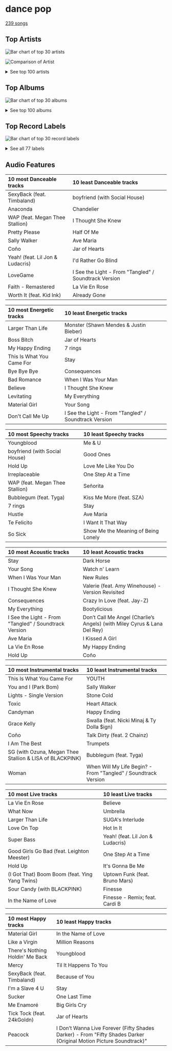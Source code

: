 # dance pop

[239 songs](dance_pop_tracks.md)

## Top Artists

![Bar chart of top 30 artists](../images/genres/dance_pop/artists.png)

![Comparison of Artist](../images/genres/dance_pop/artists_comparison.png)


<details>
<summary>See top 100 artists</summary>

|   Number of Tracks | Art                                                                                              | Artist                                       | 🔗                                                           |
|-------------------:|:-------------------------------------------------------------------------------------------------|:---------------------------------------------|:------------------------------------------------------------|
|                 25 | <img src="https://i.scdn.co/image/ab6761610000e5ebcdce7620dc940db079bf4952" alt="" width="50" /> | [Ariana Grande](../artists/ariana_grande.md) | [🔗](https://open.spotify.com/artist/66CXWjxzNUsdJxJ2JdwvnR) |
|                 15 | <img src="https://i.scdn.co/image/ab6761610000e5eb676338904deb80cffb568216" alt="" width="50" /> | [Beyoncé](../artists/beyonc_.md)             | [🔗](https://open.spotify.com/artist/6vWDO969PvNqNYHIOW5v0m) |
|                 13 | <img src="https://i.scdn.co/image/ab6761610000e5ebc8d3d98a1bccbe71393dbfbf" alt="" width="50" /> | [Lady Gaga](../artists/lady_gaga.md)         | [🔗](https://open.spotify.com/artist/1HY2Jd0NmPuamShAr6KMms) |
|                 11 | <img src="https://i.scdn.co/image/ab6761610000e5ebd42a27db3286b58553da8858" alt="" width="50" /> | [Dua Lipa](../artists/dua_lipa.md)           | [🔗](https://open.spotify.com/artist/6M2wZ9GZgrQXHCFfjv46we) |
|                 11 | <img src="https://i.scdn.co/image/ab6761610000e5eb99e4fca7c0b7cb166d915789" alt="" width="50" /> | [Rihanna](../artists/rihanna.md)             | [🔗](https://open.spotify.com/artist/5pKCCKE2ajJHZ9KAiaK11H) |
|                 11 | <img src="https://i.scdn.co/image/ab6761610000e5ebc36dd9eb55fb0db4911f25dd" alt="" width="50" /> | [Bruno Mars](../artists/bruno_mars.md)       | [🔗](https://open.spotify.com/artist/0du5cEVh5yTK9QJze8zA0C) |
|                  8 | <img src="https://i.scdn.co/image/ab6761610000e5ebe8637c96a7aa2917eae3c54d" alt="" width="50" /> | Sia                                          | [🔗](https://open.spotify.com/artist/5WUlDfRSoLAfcVSX1WnrxN) |
|                  8 | <img src="https://i.scdn.co/image/ab6761610000e5eb4e7e6ded87a4e0f65b5afcec" alt="" width="50" /> | Britney Spears                               | [🔗](https://open.spotify.com/artist/26dSoYclwsYLMAKD3tpOr4) |
|                  7 | <img src="https://i.scdn.co/image/ab6761610000e5ebdc9dcb7e4a97b4552e1224d6" alt="" width="50" /> | Katy Perry                                   | [🔗](https://open.spotify.com/artist/6jJ0s89eD6GaHleKKya26X) |
|                  7 | <img src="https://i.scdn.co/image/ab6761610000e5eb727a2ac15afe659be999beba" alt="" width="50" /> | Doja Cat                                     | [🔗](https://open.spotify.com/artist/5cj0lLjcoR7YOSnhnX0Po5) |
|                  7 | <img src="https://i.scdn.co/image/ab6761610000e5ebec05963eab63676a539fef13" alt="" width="50" /> | Camila Cabello                               | [🔗](https://open.spotify.com/artist/4nDoRrQiYLoBzwC5BhVJzF) |
|                  6 | <img src="https://i.scdn.co/image/ab6761610000e5eb284894d68fe2f80cad555110" alt="" width="50" /> | Shakira                                      | [🔗](https://open.spotify.com/artist/0EmeFodog0BfCgMzAIvKQp) |
|                  6 | <img src="https://i.scdn.co/image/ab6761610000e5eb654972693e0efed3f3f4d090" alt="" width="50" /> | Jason Derulo                                 | [🔗](https://open.spotify.com/artist/07YZf4WDAMNwqr4jfgOZ8y) |
|                  5 | <img src="https://i.scdn.co/image/ab6761610000e5eb7a487027eb0c10af725d5410" alt="" width="50" /> | Clean Bandit                                 | [🔗](https://open.spotify.com/artist/6MDME20pz9RveH9rEXvrOM) |
|                  5 | <img src="https://i.scdn.co/image/ab6761610000e5ebabfac786f093c4da55c99d4e" alt="" width="50" /> | Bebe Rexha                                   | [🔗](https://open.spotify.com/artist/64M6ah0SkkRsnPGtGiRAbb) |
|                  5 | <img src="https://i.scdn.co/image/ab6761610000e5eb6a8e5e8752d1dc2dafa63f20" alt="" width="50" /> | Nicki Minaj                                  | [🔗](https://open.spotify.com/artist/0hCNtLu0JehylgoiP8L4Gh) |
|                  5 | <img src="https://i.scdn.co/image/ab6761610000e5eb0db36498679f03f30606d45f" alt="" width="50" /> | Ellie Goulding                               | [🔗](https://open.spotify.com/artist/0X2BH1fck6amBIoJhDVmmJ) |
|                  4 | <img src="https://i.scdn.co/image/ab6761610000e5eb46e7a06fa6dfefaed6a3f0db" alt="" width="50" /> | Shawn Mendes                                 | [🔗](https://open.spotify.com/artist/7n2wHs1TKAczGzO7Dd2rGr) |
|                  4 | <img src="https://i.scdn.co/image/ab6761610000e5eb63dc867958993e8458517d2b" alt="" width="50" /> | Backstreet Boys                              | [🔗](https://open.spotify.com/artist/5rSXSAkZ67PYJSvpUpkOr7) |
|                  4 | <img src="https://i.scdn.co/image/ab6761610000e5eb02651b19050d8bf64b18d40a" alt="" width="50" /> | Miley Cyrus                                  | [🔗](https://open.spotify.com/artist/5YGY8feqx7naU7z4HrwZM6) |
|                  4 | <img src="https://i.scdn.co/image/ab6761610000e5ebd707e1c5177614c4ec95a06c" alt="" width="50" /> | Halsey                                       | [🔗](https://open.spotify.com/artist/26VFTg2z8YR0cCuwLzESi2) |
|                  4 | <img src="https://i.scdn.co/image/ab6761610000e5eb2e42d906f4f9f672359e7379" alt="" width="50" /> | Usher                                        | [🔗](https://open.spotify.com/artist/23zg3TcAtWQy7J6upgbUnj) |
|                  4 | <img src="https://i.scdn.co/image/ab6761610000e5eb7bbad89a61061304ec842588" alt="" width="50" /> | P!nk                                         | [🔗](https://open.spotify.com/artist/1KCSPY1glIKqW2TotWuXOR) |
|                  3 | <img src="https://i.scdn.co/image/ab6761610000e5eb578905d5539cff25568dc097" alt="" width="50" /> | Calvin Harris                                | [🔗](https://open.spotify.com/artist/7CajNmpbOovFoOoasH2HaY) |
|                  3 | <img src="https://i.scdn.co/image/ab6761610000e5eb034a19a2d576c696b5be94a5" alt="" width="50" /> | Madonna                                      | [🔗](https://open.spotify.com/artist/6tbjWDEIzxoDsBA1FuhfPW) |
|                  3 | <img src="https://i.scdn.co/image/ab6761610000e5eb4e2e2c78de847c4d9b12d32f" alt="" width="50" /> | Charlie Puth                                 | [🔗](https://open.spotify.com/artist/6VuMaDnrHyPL1p4EHjYLi7) |
|                  3 | <img src="https://i.scdn.co/image/ab6761610000e5eb6659b1cb61936bd7bcb229a2" alt="" width="50" /> | Demi Lovato                                  | [🔗](https://open.spotify.com/artist/6S2OmqARrzebs0tKUEyXyp) |
|                  3 | <img src="https://i.scdn.co/image/c56cf0cc89c8ecfec7145cf065ea2006d0706605" alt="" width="50" /> | *NSYNC                                       | [🔗](https://open.spotify.com/artist/6Ff53KvcvAj5U7Z1vojB5o) |
|                  3 | <img src="https://i.scdn.co/image/ab6761610000e5ebabe53b210d382c4c450d7709" alt="" width="50" /> | MIKA                                         | [🔗](https://open.spotify.com/artist/5MmVJVhhYKQ86izuGHzJYA) |
|                  3 | <img src="https://i.scdn.co/image/ab6761610000e5eb8c2332e6c0ed96d144a91b3f" alt="" width="50" /> | Cardi B                                      | [🔗](https://open.spotify.com/artist/4kYSro6naA4h99UJvo89HB) |
|                  3 | <img src="https://i.scdn.co/image/ab6761610000e5eb105cc9628c315b29d299fbb4" alt="" width="50" /> | Mark Ronson                                  | [🔗](https://open.spotify.com/artist/3hv9jJF3adDNsBSIQDqcjp) |
|                  3 | <img src="https://i.scdn.co/image/ab6761610000e5eb91f0dd753c09e051675a1ca6" alt="" width="50" /> | Jessie J                                     | [🔗](https://open.spotify.com/artist/2gsggkzM5R49q6jpPvazou) |
|                  3 | <img src="https://i.scdn.co/image/ab6761610000e5eb576cb43281160e345f728b71" alt="" width="50" /> | Charli XCX                                   | [🔗](https://open.spotify.com/artist/25uiPmTg16RbhZWAqwLBy5) |
|                  3 | <img src="https://i.scdn.co/image/ab6761610000e5ebf8b74c36ba6c31fc0f58783c" alt="" width="50" /> | George Michael                               | [🔗](https://open.spotify.com/artist/19ra5tSw0tWufvUp8GotLo) |
|                  2 | <img src="https://i.scdn.co/image/ab6761610000e5eb698a6abf2897a8fc8283cc0c" alt="" width="50" /> | Iggy Azalea                                  | [🔗](https://open.spotify.com/artist/5yG7ZAZafVaAlMTeBybKAL) |
|                  2 | <img src="https://i.scdn.co/image/ab6761610000e5eb3b6f1762e81e53df14990f57" alt="" width="50" /> | B.o.B                                        | [🔗](https://open.spotify.com/artist/5ndkK3dpZLKtBklKjxNQwT) |
|                  2 | <img src="https://i.scdn.co/image/ab6761610000e5eb116fc50265ef72d7e66723a5" alt="" width="50" /> | Juicy J                                      | [🔗](https://open.spotify.com/artist/5gCRApTajqwbnHHPbr2Fpi) |
|                  2 | <img src="https://i.scdn.co/image/ab6761610000e5eb547d2b41c9f2c97318aad0ed" alt="" width="50" /> | Young Thug                                   | [🔗](https://open.spotify.com/artist/50co4Is1HCEo8bhOyUWKpn) |
|                  2 | <img src="https://i.scdn.co/image/ab6761610000e5eb5ace68c56849548db7f102be" alt="" width="50" /> | DaBaby                                       | [🔗](https://open.spotify.com/artist/4r63FhuTkUYltbVAg5TQnk) |
|                  2 | <img src="https://i.scdn.co/image/ab6761610000e5ebc9690bc711d04b3d4fd4b87c" alt="" width="50" /> | [BLACKPINK](../artists/blackpink.md)         | [🔗](https://open.spotify.com/artist/41MozSoPIsD1dJM0CLPjZF) |
|                  2 | <img src="https://i.scdn.co/image/ab6761610000e5ebc75afcd5a9027f60eaebb5e4" alt="" width="50" /> | JAY-Z                                        | [🔗](https://open.spotify.com/artist/3nFkdlSjzX9mRTtwJOzDYB) |
|                  2 | <img src="https://i.scdn.co/image/ab6761610000e5eb60c3e9abe7327c0097738f22" alt="" width="50" /> | Sean Paul                                    | [🔗](https://open.spotify.com/artist/3Isy6kedDrgPYoTS1dazA9) |
|                  2 | <img src="https://i.scdn.co/image/ab6761610000e5eb118cd1f3261f08d957105996" alt="" width="50" /> | Kelly Clarkson                               | [🔗](https://open.spotify.com/artist/3BmGtnKgCSGYIUhmivXKWX) |
|                  2 | <img src="https://i.scdn.co/image/ab6761610000e5eb65c99d6d784dc2cabd2a5492" alt="" width="50" /> | Mandy Moore                                  | [🔗](https://open.spotify.com/artist/2LJxr7Pt3JnP60eLxwbDOu) |
|                  2 | <img src="https://i.scdn.co/image/ab6761610000e5eb8ae7f2aaa9817a704a87ea36" alt="" width="50" /> | Justin Bieber                                | [🔗](https://open.spotify.com/artist/1uNFoZAHBGtllmzznpCI3s) |
|                  2 | <img src="https://i.scdn.co/image/ab6761610000e5eb5acb3cb0a8b87d3952738b97" alt="" width="50" /> | Fifth Harmony                                | [🔗](https://open.spotify.com/artist/1l8Fu6IkuTP0U5QetQJ5Xt) |
|                  2 | <img src="https://i.scdn.co/image/ab6761610000e5eb20e1b84fe2767e52c4c828fd" alt="" width="50" /> | 2NE1                                         | [🔗](https://open.spotify.com/artist/1l0mKo96Jh9HVYONcRl3Yp) |
|                  2 | <img src="https://i.scdn.co/image/ab6761610000e5eb7926088433d79485da5e1734" alt="" width="50" /> | Mabel                                        | [🔗](https://open.spotify.com/artist/1MIVXf74SZHmTIp4V4paH4) |
|                  2 | <img src="https://i.scdn.co/image/ab6761610000e5eb5bebfdee4c4cfea3473a51ab" alt="" width="50" /> | Megan Thee Stallion                          | [🔗](https://open.spotify.com/artist/181bsRPaVXVlUKXrxwZfHK) |
|                  2 | <img src="https://i.scdn.co/image/ab6761610000e5eb0fad315ccb6b38517152d2cc" alt="" width="50" /> | SUGA                                         | [🔗](https://open.spotify.com/artist/0ebNdVaOfp6N0oZ1guIxM8) |
|                  2 | <img src="https://i.scdn.co/image/ab6761610000e5eba5205abffd84341e5bace828" alt="" width="50" /> | Selena Gomez                                 | [🔗](https://open.spotify.com/artist/0C8ZW7ezQVs4URX5aX7Kqx) |
|                  1 | <img src="https://i.scdn.co/image/ab6761610000e5eb7eb7f6371aad8e67e01f0a03" alt="" width="50" /> | SZA                                          | [🔗](https://open.spotify.com/artist/7tYKF4w9nC0nq9CsPZTHyP) |
|                  1 | <img src="https://i.scdn.co/image/ab6761610000e5eba12641edfc4ffbbdf58f7d15" alt="" width="50" /> | Lil Jon                                      | [🔗](https://open.spotify.com/artist/7sfl4Xt5KmfyDs2T3SVSMK) |
|                  1 | <img src="https://i.scdn.co/image/ab6761610000e5eb9a398209a4ef3360dce2dec4" alt="" width="50" /> | Snoop Dogg                                   | [🔗](https://open.spotify.com/artist/7hJcb9fa4alzcOq3EaNPoG) |
|                  1 | <img src="https://i.scdn.co/image/ab6761610000e5eb00e1d52d9f1363c6f2c1bcd0" alt="" width="50" /> | Jonas Brothers                               | [🔗](https://open.spotify.com/artist/7gOdHgIoIKoe4i9Tta6qdD) |
|                  1 | <img src="https://i.scdn.co/image/ab6761610000e5eb2c44e078944196a8c1eec256" alt="" width="50" /> | Colby O'Donis                                | [🔗](https://open.spotify.com/artist/7fObcBw9VM3x7ntWKCYl0z) |
|                  1 | <img src="https://i.scdn.co/image/ab6761610000e5ebd9dde4a54073dbd58fb91c7d" alt="" width="50" /> | Ty Dolla $ign                                | [🔗](https://open.spotify.com/artist/7c0XG5cIJTrrAgEC3ULPiq) |
|                  1 | <img src="https://i.scdn.co/image/ab6761610000e5eb6de000137b41e45cc33a3566" alt="" width="50" /> | Hwa Sa                                       | [🔗](https://open.spotify.com/artist/7bmYpVgQub656uNTu6qGNQ) |
|                  1 | <img src="https://i.scdn.co/image/ab6761610000e5ebe50aa80e0f5869f84f6874d1" alt="" width="50" /> | Chris Brown                                  | [🔗](https://open.spotify.com/artist/7bXgB6jMjp9ATFy66eO08Z) |
|                  1 | <img src="https://i.scdn.co/image/ab6761610000e5ebad53e714cc3481bd069bfc93" alt="" width="50" /> | Wyclef Jean                                  | [🔗](https://open.spotify.com/artist/7aBzpmFXB4WWpPl2F7RjBe) |
|                  1 | <img src="https://i.scdn.co/image/ab6761610000e5eb9bbbc124c9f0f75af892d97d" alt="" width="50" /> | Christina Perri                              | [🔗](https://open.spotify.com/artist/7H55rcKCfwqkyDFH9wpKM6) |
|                  1 | <img src="https://i.scdn.co/image/cdc8cf94774db4f0066ca1f90eb3fda45955a420" alt="" width="50" /> | Freshlyground                                | [🔗](https://open.spotify.com/artist/7AcV1lk8Zrgo1691PDWEle) |
|                  1 | <img src="https://i.scdn.co/image/ab6761610000e5eb7f23b93005b02c1503cc5379" alt="" width="50" /> | Cher                                         | [🔗](https://open.spotify.com/artist/72OaDtakiy6yFqkt4TsiFt) |
|                  1 | <img src="https://i.scdn.co/image/ab6761610000e5eb292575f7d081016e04dff9ee" alt="" width="50" /> | The Pussycat Dolls                           | [🔗](https://open.spotify.com/artist/6wPhSqRtPu1UhRCDX5yaDJ) |
|                  1 | <img src="https://i.scdn.co/image/ab6761610000e5eb358577f183465ae7698a53a7" alt="" width="50" /> | Carly Rae Jepsen                             | [🔗](https://open.spotify.com/artist/6sFIWsNpZYqfjUpaCgueju) |
|                  1 | <img src="https://i.scdn.co/image/ab6761610000e5ebba025c8f62612b2ca6bfa375" alt="" width="50" /> | Hatsune Miku                                 | [🔗](https://open.spotify.com/artist/6pNgnvzBa6Bthsv8SrZJYl) |
|                  1 | <img src="https://i.scdn.co/image/ab6761610000e5ebe32a61d17ecbe732a99d6d92" alt="" width="50" /> | 24kGoldn                                     | [🔗](https://open.spotify.com/artist/6fWVd57NKTalqvmjRd2t8Z) |
|                  1 | <img src="https://i.scdn.co/image/ab6761610000e5eb8bda4d7a1c3b8159f28f9d08" alt="" width="50" /> | Sheppard                                     | [🔗](https://open.spotify.com/artist/6VxCmtR7S3yz4vnzsJqhSV) |
|                  1 | <img src="https://i.scdn.co/image/ab6761610000e5eb2ceb023b10da17590878e88c" alt="" width="50" /> | Amy Winehouse                                | [🔗](https://open.spotify.com/artist/6Q192DXotxtaysaqNPy5yR) |
|                  1 | <img src="https://i.scdn.co/image/ab6772690000c46ca3ebb27ba9a55044f32af6e1" alt="" width="50" /> | Silk Sonic                                   | [🔗](https://open.spotify.com/artist/6PvvGcCY2XtUcSRld1Wilr) |
|                  1 | <img src="https://i.scdn.co/image/ab6761610000e5ebf271138f95fbe8188d909d50" alt="" width="50" /> | Kesha                                        | [🔗](https://open.spotify.com/artist/6LqNN22kT3074XbTVUrhzX) |
|                  1 | <img src="https://i.scdn.co/image/ab6761610000e5eb15a85a7957cac2c370e713ab" alt="" width="50" /> | Kid Ink                                      | [🔗](https://open.spotify.com/artist/6KZDXtSj0SzGOV705nNeh3) |
|                  1 | <img src="https://i.scdn.co/image/ab6761610000e5eb3c02f4fb4cc9187c488afd50" alt="" width="50" /> | The Chainsmokers                             | [🔗](https://open.spotify.com/artist/69GGBxA162lTqCwzJG5jLp) |
|                  1 | <img src="https://i.scdn.co/image/ab6761610000e5eb12123322672fbf71bd1e5c94" alt="" width="50" /> | Ella Eyre                                    | [🔗](https://open.spotify.com/artist/66TrUkUZ3RM29dqeDQRgyA) |
|                  1 | <img src="https://i.scdn.co/image/ab6761610000e5eb66d17ee8690d2e8d94ee7387" alt="" width="50" /> | Martin Garrix                                | [🔗](https://open.spotify.com/artist/60d24wfXkVzDSfLS6hyCjZ) |
|                  1 | <img src="https://i.scdn.co/image/ab6761610000e5eb45b242f20217176f7e83857b" alt="" width="50" /> | Alejandro Sanz                               | [🔗](https://open.spotify.com/artist/5sUrlPAHlS9NEirDB8SEbF) |
|                  1 | <img src="https://i.scdn.co/image/ab6761610000e5eb8079989370c50963b60ee7bc" alt="" width="50" /> | CeeLo Green                                  | [🔗](https://open.spotify.com/artist/5nLYd9ST4Cnwy6NHaCxbj8) |
|                  1 | <img src="https://i.scdn.co/image/ab6761610000e5eb9fbf7133dfc04d4cd44ccd36" alt="" width="50" /> | ZAYN                                         | [🔗](https://open.spotify.com/artist/5ZsFI1h6hIdQRw2ti0hz81) |
|                  1 | <img src="https://i.scdn.co/image/ab6761610000e5eb2ec030557b0529c01639529b" alt="" width="50" /> | Timbaland                                    | [🔗](https://open.spotify.com/artist/5Y5TRrQiqgUO4S36tzjIRZ) |
|                  1 | <img src="https://i.scdn.co/image/ab6761610000e5eb589ffbfcd3d3c9daeaffc36c" alt="" width="50" /> | Social House                                 | [🔗](https://open.spotify.com/artist/5UjifI1TYefXWn9GdqDOHl) |
|                  1 | <img src="https://i.scdn.co/image/ab6761610000e5eb92ce1e218cb7b48386efe3d8" alt="" width="50" /> | 5 Seconds of Summer                          | [🔗](https://open.spotify.com/artist/5Rl15oVamLq7FbSb0NNBNy) |
|                  1 | <img src="https://i.scdn.co/image/ab6761610000e5ebf91c2e559a5a8233d3b35fb1" alt="" width="50" /> | Tyga                                         | [🔗](https://open.spotify.com/artist/5LHRHt1k9lMyONurDHEdrp) |
|                  1 | <img src="https://i.scdn.co/image/ab6761610000e5eb8543b9b2b5d153d37c46606d" alt="" width="50" /> | LISA                                         | [🔗](https://open.spotify.com/artist/5L1lO4eRHmJ7a0Q6csE5cT) |
|                  1 | <img src="https://i.scdn.co/image/ab6761610000e5ebe8017b7995ab05155d671520" alt="" width="50" /> | RAYE                                         | [🔗](https://open.spotify.com/artist/5KKpBU5eC2tJDzf0wmlRp2) |
|                  1 | <img src="https://i.scdn.co/image/ab6761610000e5eb5af53f295e6c42529fbd0873" alt="" width="50" /> | Lauv                                         | [🔗](https://open.spotify.com/artist/5JZ7CnR6gTvEMKX4g70Amv) |
|                  1 | <img src="https://i.scdn.co/image/ab6761610000e5ebf2855e25f1d9c8a20bcc85ae" alt="" width="50" /> | DJ Snake                                     | [🔗](https://open.spotify.com/artist/540vIaP2JwjQb9dm3aArA4) |
|                  1 | <img src="https://i.scdn.co/image/ab6761610000e5eb978f96761eb3fa26b91f1fb8" alt="" width="50" /> | Becky G                                      | [🔗](https://open.spotify.com/artist/4obzFoKoKRHIphyHzJ35G3) |
|                  1 | <img src="https://i.scdn.co/image/ab6761610000e5eb217f81a86110ebc7c0e43fb3" alt="" width="50" /> | Travis Barker                                | [🔗](https://open.spotify.com/artist/4exLIFE8sISLr28sqG1qNX) |
|                  1 | <img src="nan" alt="" width="50" />                                                              | YEJI & RYUJIN of ITZY                        | [🔗](https://open.spotify.com/artist/4TYswX6bKUjM9rbEL7CMBH) |
|                  1 | <img src="https://i.scdn.co/image/ab6761610000e5eb7d800f202dd15af03179876b" alt="" width="50" /> | Jess Glynne                                  | [🔗](https://open.spotify.com/artist/4ScCswdRlyA23odg9thgIO) |
|                  1 | <img src="https://i.scdn.co/image/ab6761610000e5eb866f2a7fc5dffca7c22e5b7b" alt="" width="50" /> | Jax Jones                                    | [🔗](https://open.spotify.com/artist/4Q6nIcaBED8qUel8bBx6Cr) |
|                  1 | <img src="https://i.scdn.co/image/145b7b08e7f1de22d033e957c0888a5f9e0c99e6" alt="" width="50" /> | Leighton Meester                             | [🔗](https://open.spotify.com/artist/481VlDdXZAIRxnHyywNbXn) |
|                  1 | <img src="https://i.scdn.co/image/8a522c7faa13cf4321ca6bea075fd97f75f40cfe" alt="" width="50" /> | Ying Yang Twins                              | [🔗](https://open.spotify.com/artist/44PA0rCQXikgOWbfY7Fq7m) |
|                  1 | <img src="https://i.scdn.co/image/ab6761610000e5eb96287bd47570ff13f0c01496" alt="" width="50" /> | Anderson .Paak                               | [🔗](https://open.spotify.com/artist/3jK9MiCrA42lLAdMGUZpwa) |
|                  1 | <img src="https://i.scdn.co/image/adcc1cb654e89f2e404688ae0d1bbc942ce02e5d" alt="" width="50" /> | Ludacris                                     | [🔗](https://open.spotify.com/artist/3ipn9JLAPI5GUEo4y4jcoi) |
|                  1 | <img src="https://i.scdn.co/image/ab6761610000e5eb08cd53940cbf5813ee5fe565" alt="" width="50" /> | Little Mix                                   | [🔗](https://open.spotify.com/artist/3e7awlrlDSwF3iM0WBjGMp) |
|                  1 | <img src="https://i.scdn.co/image/ab6761610000e5ebaa2d9bd207a62adc3edf6631" alt="" width="50" /> | Florida Georgia Line                         | [🔗](https://open.spotify.com/artist/3b8QkneNDz4JHKKKlLgYZg) |
|                  1 | <img src="https://i.scdn.co/image/ab6761610000e5eb49637fe719fddb8e90896f41" alt="" width="50" /> | Jhorrmountain                                | [🔗](https://open.spotify.com/artist/3aAX2y0amckZ7WcWoz2f2o) |
|                  1 | <img src="nan" alt="" width="50" />                                                              | Zachary Levi                                 | [🔗](https://open.spotify.com/artist/3XSyTI9ct70ZheMESAv2st) |
|                  1 | <img src="https://i.scdn.co/image/ab6761610000e5eb002eedc44fefe085daae10e4" alt="" width="50" /> | Troye Sivan                                  | [🔗](https://open.spotify.com/artist/3WGpXCj9YhhfX11TToZcXP) |

</details>

## Top Albums

![Bar chart of top 30 albums](../images/genres/dance_pop/albums.png)


<details>
<summary>See top 100 albums</summary>

|   Number of Tracks | Art                                                                                              | Album                                                                                               | 🔗                                                          |
|-------------------:|:-------------------------------------------------------------------------------------------------|:----------------------------------------------------------------------------------------------------|:-----------------------------------------------------------|
|                  7 | <img src="https://i.scdn.co/image/ab67616d0000b273d4daf28d55fe4197ede848be" alt="" width="50" /> | Future Nostalgia                                                                                    | [🔗](https://open.spotify.com/album/5lKlFlReHOLShQKyRv6AL9) |
|                  5 | <img src="https://i.scdn.co/image/ab67616d0000b273deec12a28d1e336c5052e9aa" alt="" width="50" /> | My Everything (Deluxe)                                                                              | [🔗](https://open.spotify.com/album/6EVYTRG1drKdO8OnIQBeEj) |
|                  4 | <img src="https://i.scdn.co/image/ab67616d0000b27356ac7b86e090f307e218e9c8" alt="" width="50" /> | thank u, next                                                                                       | [🔗](https://open.spotify.com/album/2fYhqwDWXjbpjaIJPEfKFw) |
|                  4 | <img src="https://i.scdn.co/image/ab67616d0000b273754b2fddebe7039fdb912837" alt="" width="50" /> | This Is Acting (Deluxe Version)                                                                     | [🔗](https://open.spotify.com/album/2eV6DIPDnGl1idcjww6xyX) |
|                  4 | <img src="https://i.scdn.co/image/ab67616d0000b273631810af03785dbad83f5c81" alt="" width="50" /> | The Fame                                                                                            | [🔗](https://open.spotify.com/album/1jpUMnKpRlng1OJN7LJauV) |
|                  4 | <img src="https://i.scdn.co/image/ab67616d0000b273d5f3739fca04299590fffe59" alt="" width="50" /> | Teenage Dream                                                                                       | [🔗](https://open.spotify.com/album/3BoUxfC7YhxNq3TpOfnRif) |
|                  4 | <img src="https://i.scdn.co/image/ab67616d0000b273e13de7b8662b085b0885ffef" alt="" width="50" /> | I AM...SASHA FIERCE                                                                                 | [🔗](https://open.spotify.com/album/23Y5wdyP5byMFktZf8AcWU) |
|                  4 | <img src="https://i.scdn.co/image/ab67616d0000b273628d506d5bddb09099db242c" alt="" width="50" /> | Dangerous Woman                                                                                     | [🔗](https://open.spotify.com/album/3pdKKSqqLVIKmRTGw0x2N7) |
|                  4 | <img src="https://i.scdn.co/image/ab67616d0000b273ff5429125128b43572dbdccd" alt="" width="50" /> | 4                                                                                                   | [🔗](https://open.spotify.com/album/1gIC63gC3B7o7FfpPACZQJ) |
|                  4 | <img src="https://i.scdn.co/image/ab67616d0000b273b55ed804149fffbb5e35ff34" alt="" width="50" /> | 1000 Forms Of Fear (Deluxe Version)                                                                 | [🔗](https://open.spotify.com/album/6FdNvoO5sF4EKwCX9je1MH) |
|                  3 | <img src="https://i.scdn.co/image/ab67616d0000b2735f53c0dbe5190a0af0fa28f3" alt="" width="50" /> | Romance                                                                                             | [🔗](https://open.spotify.com/album/3Vsbl0diFGw8HNSjG8ue9m) |
|                  3 | <img src="https://i.scdn.co/image/ab67616d0000b2735ef878a782c987d38d82b605" alt="" width="50" /> | Positions                                                                                           | [🔗](https://open.spotify.com/album/3euz4vS7ezKGnNSwgyvKcd) |
|                  3 | <img src="https://i.scdn.co/image/ab67616d0000b273a6cb8fab778e1efc406a5909" alt="" width="50" /> | No Strings Attached                                                                                 | [🔗](https://open.spotify.com/album/20RMokVwJ2wjQ0s8FOdOFC) |
|                  3 | <img src="https://i.scdn.co/image/ab67616d0000b2732160c02bc56f192df0f4986b" alt="" width="50" /> | Millennium                                                                                          | [🔗](https://open.spotify.com/album/5ySxm9hxBNss01WCL7GLyQ) |
|                  3 | <img src="https://i.scdn.co/image/ab67616d0000b2739b9a3105ad4ffb91ad2e2798" alt="" width="50" /> | Life in Cartoon Motion                                                                              | [🔗](https://open.spotify.com/album/4wKkXYJXQWDa9sndBSx0gI) |
|                  3 | <img src="https://i.scdn.co/image/ab67616d0000b273f9f27162ab1ed45b8d7a7e98" alt="" width="50" /> | Good Girl Gone Bad: Reloaded                                                                        | [🔗](https://open.spotify.com/album/3JSWZWeTHF4HDGt5Eozdy7) |
|                  3 | <img src="https://i.scdn.co/image/ab67616d0000b2736eb0b9e73adcf04e4ed3eca4" alt="" width="50" /> | Camila                                                                                              | [🔗](https://open.spotify.com/album/2vD3zSQr8hNlg0obNel4TE) |
|                  3 | <img src="https://i.scdn.co/image/ab67616d0000b273232711f7d66a1e19e89e28c5" alt="" width="50" /> | 24K Magic                                                                                           | [🔗](https://open.spotify.com/album/4PgleR09JVnm3zY1fW3XBA) |
|                  2 | <img src="https://i.scdn.co/image/ab67616d0000b2734bb9f35da9ff34b1e2314d8e" alt="" width="50" /> | Yours Truly                                                                                         | [🔗](https://open.spotify.com/album/5xSvNPstcxHtR4ap2vvN8A) |
|                  2 | <img src="https://i.scdn.co/image/ab67616d0000b2739900b995cd1a81c35c574ab0" alt="" width="50" /> | Who You Are (Platinum Edition)                                                                      | [🔗](https://open.spotify.com/album/3ga4adzUpLaS2LDcoqfs2r) |
|                  2 | <img src="https://i.scdn.co/image/ab67616d0000b27337fb0680110fbb107740de5d" alt="" width="50" /> | What Is Love? (Deluxe Edition)                                                                      | [🔗](https://open.spotify.com/album/1MvF4ulZKH7SaDQs9rE5nc) |
|                  2 | <img src="https://i.scdn.co/image/ab67616d0000b273926f43e7cce571e62720fd46" alt="" width="50" /> | Unorthodox Jukebox                                                                                  | [🔗](https://open.spotify.com/album/58ufpQsJ1DS5kq4hhzQDiI) |
|                  2 | <img src="https://i.scdn.co/image/ab67616d0000b2731f69f49a0d2f6b13a79efe02" alt="" width="50" /> | Unapologetic                                                                                        | [🔗](https://open.spotify.com/album/0XJya16l3K1J2dEwY19F8z) |
|                  2 | <img src="https://i.scdn.co/image/ab67616d0000b2735c9890c0456a3719eeecd8aa" alt="" width="50" /> | The Fame Monster (Deluxe Edition)                                                                   | [🔗](https://open.spotify.com/album/6rePArBMb5nLWEaY9aQqL4) |
|                  2 | <img src="https://i.scdn.co/image/ab67616d0000b273597905f8f46dfc60f5a6d11f" alt="" width="50" /> | Tangled                                                                                             | [🔗](https://open.spotify.com/album/1l0aFrH24oPrQSqGtfeFyE) |
|                  2 | <img src="https://i.scdn.co/image/ab67616d0000b2731c5eacf6965d328c2c795cef" alt="" width="50" /> | Talk That Talk                                                                                      | [🔗](https://open.spotify.com/album/1Kw1bVd07oRqcjrcjQKC8T) |
|                  2 | <img src="https://i.scdn.co/image/ab67616d0000b2730376bdff8b70d934f297303e" alt="" width="50" /> | Talk Dirty                                                                                          | [🔗](https://open.spotify.com/album/4PeZu0It7qVrTG40t3HM9A) |
|                  2 | <img src="https://i.scdn.co/image/ab67616d0000b273c3af0c2355c24ed7023cd394" alt="" width="50" /> | Sweetener                                                                                           | [🔗](https://open.spotify.com/album/3tx8gQqWbGwqIGZHqDNrGe) |
|                  2 | <img src="https://i.scdn.co/image/ab67616d0000b27386b0c9728ad3ed338eaeea79" alt="" width="50" /> | Raymond v Raymond (Expanded Edition)                                                                | [🔗](https://open.spotify.com/album/6A1F3Fkq5dYeYYNkXflcTX) |
|                  2 | <img src="https://i.scdn.co/image/ab67616d0000b2734df3245f26298a1579ecc321" alt="" width="50" /> | Planet Her                                                                                          | [🔗](https://open.spotify.com/album/1nAQbHeOWTfQzbOoFrvndW) |
|                  2 | <img src="https://i.scdn.co/image/ab67616d0000b273a90401b8d27cd6b5f3a46242" alt="" width="50" /> | Lights                                                                                              | [🔗](https://open.spotify.com/album/3duZhvcaoqdNveQYXf9dMV) |
|                  2 | <img src="https://i.scdn.co/image/ab67616d0000b27389992f4d7d4ab94937bf9e23" alt="" width="50" /> | Lemonade                                                                                            | [🔗](https://open.spotify.com/album/7dK54iZuOxXFarGhXwEXfF) |
|                  2 | <img src="https://i.scdn.co/image/ab67616d0000b273efc6988972cb04105f002cd4" alt="" width="50" /> | In The Zone                                                                                         | [🔗](https://open.spotify.com/album/0z7pVBGOD7HCIB7S8eLkLI) |
|                  2 | <img src="https://i.scdn.co/image/ab67616d0000b2731764e1a1b94e887206782640" alt="" width="50" /> | Dua Lipa (Complete Edition)                                                                         | [🔗](https://open.spotify.com/album/0obMz8EHnr3dg6NCUK4xWp) |
|                  2 | <img src="https://i.scdn.co/image/ab67616d0000b273f6b55ca93bd33211227b502b" alt="" width="50" /> | Doo-Wops & Hooligans                                                                                | [🔗](https://open.spotify.com/album/1uyf3l2d4XYwiEqAb7t7fX) |
|                  2 | <img src="https://i.scdn.co/image/ab67616d0000b27354c6edd554935d73e159e199" alt="" width="50" /> | Circus (Deluxe Version)                                                                             | [🔗](https://open.spotify.com/album/2tve5DGwub1TtbX1khPX5j) |
|                  2 | <img src="https://i.scdn.co/image/ab67616d0000b2736040effba89b9b00a6f6743a" alt="" width="50" /> | Chromatica                                                                                          | [🔗](https://open.spotify.com/album/05c49JgPmL4Uz2ZeqRx5SP) |
|                  2 | <img src="https://i.scdn.co/image/ab67616d0000b273efc2fc4cdaeb04524eb10c15" alt="" width="50" /> | Celebration (Bonus Track Version)                                                                   | [🔗](https://open.spotify.com/album/4GU7z3q6fg90MWrkTacYYG) |
|                  2 | <img src="https://i.scdn.co/image/ab67616d0000b273026e88f624dfb96f2e1ef10b" alt="" width="50" /> | B'Day Deluxe Edition                                                                                | [🔗](https://open.spotify.com/album/0Zd10MKN5j9KwUST0TdBBB) |
|                  2 | <img src="https://i.scdn.co/image/ab67616d0000b273e2d156fdc691f57900134342" alt="" width="50" /> | A Star Is Born Soundtrack                                                                           | [🔗](https://open.spotify.com/album/4sLtOBOzn4s3GDUv3c5oJD) |
|                  1 | <img src="https://i.scdn.co/image/ab67616d0000b27326a2f5224465a369f8abbf88" alt="" width="50" /> | lovestrong.                                                                                         | [🔗](https://open.spotify.com/album/3XNK8vPk3O1rjhDZyOMJ6n) |
|                  1 | <img src="https://i.scdn.co/image/ab67616d0000b2730f7ad6d8d829906c17cae210" alt="" width="50" /> | hopeless fountain kingdom (Deluxe)                                                                  | [🔗](https://open.spotify.com/album/7GjG91tyHQNGEHzKJaqOi0) |
|                  1 | <img src="https://i.scdn.co/image/ab67616d0000b2732ca010dcf3863a07611d8b4f" alt="" width="50" /> | boyfriend                                                                                           | [🔗](https://open.spotify.com/album/3zVB99XMdbP9HTVNg0GJwV) |
|                  1 | <img src="https://i.scdn.co/image/ab67616d0000b27341aa6776dc15fbd71a2b4557" alt="" width="50" /> | Youngblood (Deluxe)                                                                                 | [🔗](https://open.spotify.com/album/2D0Hi3Jj6RFnpWDcSa0Otu) |
|                  1 | <img src="https://i.scdn.co/image/ab67616d0000b2731d883d3f10af481faa3c7e04" alt="" width="50" /> | You Don't Know Me                                                                                   | [🔗](https://open.spotify.com/album/3gdmWRWWJmkp5uMBXf755B) |
|                  1 | <img src="https://i.scdn.co/image/ab67616d0000b273752d2becbb91841a31c556b8" alt="" width="50" /> | Waka Waka (This Time for Africa) [The Official 2010 FIFA World Cup (TM) Song] (feat. Freshlyground) | [🔗](https://open.spotify.com/album/3pzQF7YgU1f66pBayA8uHv) |
|                  1 | <img src="https://i.scdn.co/image/ab67616d0000b273c450c89d3eb750d3535b0a0c" alt="" width="50" /> | WAP (feat. Megan Thee Stallion)                                                                     | [🔗](https://open.spotify.com/album/2ogiazbrNEx0kQHGl5ZBTQ) |
|                  1 | <img src="https://i.scdn.co/image/ab67616d0000b273897f73256b9128a9d70eaf66" alt="" width="50" /> | Voicenotes                                                                                          | [🔗](https://open.spotify.com/album/0mZIUXje90JtHxPNzWsJNR) |
|                  1 | <img src="https://i.scdn.co/image/ab67616d0000b273b63bc9378aa07542c6db43d6" alt="" width="50" /> | Version                                                                                             | [🔗](https://open.spotify.com/album/74ooEOK4jY2ZCWjMK6pYmk) |
|                  1 | <img src="https://i.scdn.co/image/ab67616d0000b273e419ccba0baa8bd3f3d7abf2" alt="" width="50" /> | Uptown Special                                                                                      | [🔗](https://open.spotify.com/album/3vLaOYCNCzngDf8QdBg2V1) |
|                  1 | <img src="https://i.scdn.co/image/ab67616d0000b2739c291af4bf0c3071847f2b80" alt="" width="50" /> | Under My Skin                                                                                       | [🔗](https://open.spotify.com/album/7851Vsjv3apS52sXUik6iF) |
|                  1 | <img src="https://i.scdn.co/image/ab67616d0000b2730e6cedee56e37a9a65f2164d" alt="" width="50" /> | Unapologetic (Deluxe)                                                                               | [🔗](https://open.spotify.com/album/4eddbruVtOqw8khwxSH6H2) |
|                  1 | <img src="https://i.scdn.co/image/ab67616d0000b2736f2d10189a41c7345a5a0337" alt="" width="50" /> | To Anyone                                                                                           | [🔗](https://open.spotify.com/album/2SNSGfhfcfBLyQDTXMCPXG) |
|                  1 | <img src="https://i.scdn.co/image/ab67616d0000b273969438a8091085c2472a0766" alt="" width="50" /> | Til It Happens To You                                                                               | [🔗](https://open.spotify.com/album/00qjYaNSNpQCZHhCpAlH60) |
|                  1 | <img src="https://i.scdn.co/image/ab67616d0000b2733ec9036a9f7289e924194bec" alt="" width="50" /> | Tick Tock (feat. 24kGoldn)                                                                          | [🔗](https://open.spotify.com/album/3tuAs968COA2vxKjiLvmxr) |
|                  1 | <img src="https://i.scdn.co/image/ab67616d0000b273d9aa52355e062f5de060adbf" alt="" width="50" /> | This Is What You Came For                                                                           | [🔗](https://open.spotify.com/album/3pEgGUv379EDinvg1TN7Kt) |
|                  1 | <img src="https://i.scdn.co/image/ab67616d0000b273c999354430ff7eac3e0d9bc8" alt="" width="50" /> | This Is The End: Original Motion Picture Soundtrack                                                 | [🔗](https://open.spotify.com/album/1SFKmqhTTEkE3PmSBEMpa3) |
|                  1 | <img src="https://i.scdn.co/image/ab67616d0000b2736096de812d8aa1bd22ab0cf2" alt="" width="50" /> | The Truth About Love                                                                                | [🔗](https://open.spotify.com/album/0pqKb2y8h2BWS46HMfmEgD) |
|                  1 | <img src="https://i.scdn.co/image/ab67616d0000b2730f79d1616e3b02368d41f458" alt="" width="50" /> | The Pinkprint (Deluxe)                                                                              | [🔗](https://open.spotify.com/album/5ooCuPIk58IwSo6DRr1JCu) |
|                  1 | <img src="https://i.scdn.co/image/ab67616d0000b273937af329667311f4b2831616" alt="" width="50" /> | Teenage Dream: The Complete Confection                                                              | [🔗](https://open.spotify.com/album/5BvgP623rtvlc0HDcpzquz) |
|                  1 | <img src="https://i.scdn.co/image/ab67616d0000b2739a9716c90ceeb1890921e44f" alt="" width="50" /> | Te Felicito                                                                                         | [🔗](https://open.spotify.com/album/6gQKAYf3TJM9sppw3AtbHH) |
|                  1 | <img src="https://i.scdn.co/image/ab67616d0000b27364d58f6e7672baecc8972806" alt="" width="50" /> | Tattoos (Deluxe Edition)                                                                            | [🔗](https://open.spotify.com/album/3wDeTllVvayYsWTHsFNWZQ) |
|                  1 | <img src="https://i.scdn.co/image/ab67616d0000b2730d0837e34a3fcc57de9fc93d" alt="" width="50" /> | Sway                                                                                                | [🔗](https://open.spotify.com/album/3fSRbKgYW6kcR1ZFMaaNV4) |
|                  1 | <img src="https://i.scdn.co/image/ab67616d0000b2739d6522bee68370fa5592301d" alt="" width="50" /> | Swalla (feat. Nicki Minaj & Ty Dolla $ign)                                                          | [🔗](https://open.spotify.com/album/2e5CxfyEwBW115beiwh7Mc) |
|                  1 | <img src="https://i.scdn.co/image/ab67616d0000b2737c83e8f225e70de4bb866c96" alt="" width="50" /> | Survivor                                                                                            | [🔗](https://open.spotify.com/album/480AZOo2VQ1kf3GedAiKV9) |
|                  1 | <img src="https://i.scdn.co/image/ab67616d0000b2732babb9dbd8f5146112f1bf86" alt="" width="50" /> | Stuck with U                                                                                        | [🔗](https://open.spotify.com/album/5mUdh6YWnUvf0MfklEk1oi) |
|                  1 | <img src="https://i.scdn.co/image/ab67616d0000b27367eda217860e86c43481a5cb" alt="" width="50" /> | Solo (feat. Demi Lovato)                                                                            | [🔗](https://open.spotify.com/album/1q7a5wZeti0neU2jDn8Dz3) |
|                  1 | <img src="https://i.scdn.co/image/ab67616d0000b2734fb1446223808a37ba8914b5" alt="" width="50" /> | Slow Grenade                                                                                        | [🔗](https://open.spotify.com/album/15Zgvxqql6EPHE3NJlUt0R) |
|                  1 | <img src="https://i.scdn.co/image/ab67616d0000b27363e0ddbb488d0eeec0e738fc" alt="" width="50" /> | Slime & B                                                                                           | [🔗](https://open.spotify.com/album/7fZKtzZAsfH0kzeTivu5TG) |
|                  1 | <img src="https://i.scdn.co/image/ab67616d0000b2732bba357383c6f9dbb5112392" alt="" width="50" /> | Slide Away                                                                                          | [🔗](https://open.spotify.com/album/0SHGFAL8WZUvpWb5iLPp6E) |
|                  1 | <img src="https://i.scdn.co/image/ab67616d0000b2734661cf765439018ebb7e0009" alt="" width="50" /> | Sin Pijama                                                                                          | [🔗](https://open.spotify.com/album/6hAxqfWO3xDGzjs8yad1pB) |
|                  1 | <img src="https://i.scdn.co/image/ab67616d0000b273269423eb6467e308c0fbce24" alt="" width="50" /> | Shawn Mendes                                                                                        | [🔗](https://open.spotify.com/album/2VP96XdMOKTXefI8Nui23s) |
|                  1 | <img src="https://i.scdn.co/image/ab67616d0000b2734e5df11b17b2727da2b718d8" alt="" width="50" /> | See You Again (feat. Charlie Puth)                                                                  | [🔗](https://open.spotify.com/album/5FXIqS1XqbpfOKNoi5VUwS) |
|                  1 | <img src="https://i.scdn.co/image/ab67616d0000b273b3d3d1ba43e085f5ab80e56a" alt="" width="50" /> | Salute (Expanded Edition)                                                                           | [🔗](https://open.spotify.com/album/4cH9WxyfNWlfR257RitWBt) |
|                  1 | <img src="https://i.scdn.co/image/ab67616d0000b273da43139cbb1612e1b94eed4a" alt="" width="50" /> | SUGA's Interlude                                                                                    | [🔗](https://open.spotify.com/album/0JfaSjTaej3QB27ofjnbQV) |
|                  1 | <img src="https://i.scdn.co/image/ab67616d0000b27354d075797911e02360beb3e7" alt="" width="50" /> | SG (with Ozuna, Megan Thee Stallion & LISA of BLACKPINK)                                            | [🔗](https://open.spotify.com/album/2TGtXG18s21Q1jnY2TC39M) |
|                  1 | <img src="https://i.scdn.co/image/ab67616d0000b27387c95c59b33bdfdafc25a813" alt="" width="50" /> | Rockferry                                                                                           | [🔗](https://open.spotify.com/album/6freV6eqxuFjSr3E93Oqtz) |
|                  1 | <img src="https://i.scdn.co/image/ab67616d0000b273e6f5ed9a9059f686965ba90a" alt="" width="50" /> | Revival (Deluxe)                                                                                    | [🔗](https://open.spotify.com/album/7lDBDk8OQarV5dBMu3qrdz) |
|                  1 | <img src="https://i.scdn.co/image/ab67616d0000b2735bdd9e580fdda5e676a25e6a" alt="" width="50" /> | Reflection (Deluxe)                                                                                 | [🔗](https://open.spotify.com/album/0zAsh6hObeNmFgFPrUiFcP) |
|                  1 | <img src="https://i.scdn.co/image/ab67616d0000b27306b7221a0ecc0dd36f4f8f18" alt="" width="50" /> | React                                                                                               | [🔗](https://open.spotify.com/album/0Dg7mV6QrpSw8b3o45bNkq) |
|                  1 | <img src="https://i.scdn.co/image/ab67616d0000b273288883647008cefba0db5402" alt="" width="50" /> | Please Me                                                                                           | [🔗](https://open.spotify.com/album/5a4sJJ3qjn6hqRsvm0Veso) |
|                  1 | <img src="https://i.scdn.co/image/ab67616d0000b27343f15453faa4973061411a79" alt="" width="50" /> | Pink Friday                                                                                         | [🔗](https://open.spotify.com/album/5jem47f4IRH6UaxNAWO6vD) |
|                  1 | <img src="https://i.scdn.co/image/ab67616d0000b27389fba37a3d30c462059917bd" alt="" width="50" /> | Physical (feat. Hwa Sa)                                                                             | [🔗](https://open.spotify.com/album/6apIJi4hf7U6cBOFwIqq1b) |
|                  1 | <img src="https://i.scdn.co/image/ab67616d0000b2731e9a057052d59004caf47e22" alt="" width="50" /> | PRISM                                                                                               | [🔗](https://open.spotify.com/album/3jB9yFDwRe3KhtGnHXJntk) |
|                  1 | <img src="https://i.scdn.co/image/ab67616d0000b27327ddd747545c0d0cfe7595fa" alt="" width="50" /> | Oral Fixation, Vol. 2 (Expanded Edition)                                                            | [🔗](https://open.spotify.com/album/5ppnlEoj4HdRRdRihnY3jU) |
|                  1 | <img src="https://i.scdn.co/image/ab67616d0000b2732aa20611c7fb964a74ab01a6" alt="" width="50" /> | Oops!... I Did It Again                                                                             | [🔗](https://open.spotify.com/album/5PmgtkodFl2Om3hMXONDll) |
|                  1 | <img src="https://i.scdn.co/image/ab67616d0000b273b53a4da797ba5472d3330b69" alt="" width="50" /> | One Of The Boys                                                                                     | [🔗](https://open.spotify.com/album/5c6MKfLcLB17DlJlFtVmyc) |
|                  1 | <img src="https://i.scdn.co/image/ab67616d0000b273d09f96d82310d4d77c14c108" alt="" width="50" /> | One Kiss (with Dua Lipa)                                                                            | [🔗](https://open.spotify.com/album/7GEzhoTiqcPYkOprWQu581) |
|                  1 | <img src="https://i.scdn.co/image/ab67616d0000b273ad79d30f49891b2a2f7757f8" alt="" width="50" /> | Nothing Breaks Like a Heart (feat. Miley Cyrus)                                                     | [🔗](https://open.spotify.com/album/2hBfao8GWZwHlUGDB8HVQO) |
|                  1 | <img src="https://i.scdn.co/image/ab67616d0000b2734fe297c018e495a97662e5ac" alt="" width="50" /> | Nine Track Mind                                                                                     | [🔗](https://open.spotify.com/album/3kndSWeE2IYOrZEToZrHEV) |
|                  1 | <img src="https://i.scdn.co/image/ab67616d0000b273e2a93f34e3c52c12f2a5578f" alt="" width="50" /> | New Eyes                                                                                            | [🔗](https://open.spotify.com/album/4a6DxkhmMvvEdPXxm4ergN) |
|                  1 | <img src="https://i.scdn.co/image/ab67616d0000b2734e8e488284a2cf00a613c0a1" alt="" width="50" /> | Music From The Motion Picture Cadillac Records                                                      | [🔗](https://open.spotify.com/album/4b2zuwf7CPesdiTg1kFDjU) |
|                  1 | <img src="https://i.scdn.co/image/ab67616d0000b27312e57573cbc551c187a96107" alt="" width="50" /> | Monster                                                                                             | [🔗](https://open.spotify.com/album/3yVVL2EYLp8g7gT08VvYKy) |
|                  1 | <img src="https://i.scdn.co/image/ab67616d0000b273e71aaa885c4df5f0a92eab12" alt="" width="50" /> | Me Gusta                                                                                            | [🔗](https://open.spotify.com/album/4IcQ1ni07PmlOenqwf6MgG) |
|                  1 | <img src="https://i.scdn.co/image/ab67616d0000b2737636e1c9e67eaafc9f49aefd" alt="" width="50" /> | Manic                                                                                               | [🔗](https://open.spotify.com/album/68enXe5XcJdciSDAZr0Alr) |
|                  1 | <img src="https://i.scdn.co/image/ab67616d0000b273aa16162c83c19d587a3bfa45" alt="" width="50" /> | Loud                                                                                                | [🔗](https://open.spotify.com/album/6UHhmTLl9T1scRYLmpHcDX) |
|                  1 | <img src="https://i.scdn.co/image/ab67616d0000b27329c1c454ed1b2acfa64dc37f" alt="" width="50" /> | Listen Without Prejudice / MTV Unplugged (Deluxe)                                                   | [🔗](https://open.spotify.com/album/0ZeOyoJHPD6czbTPAT9Qaj) |
|                  1 | <img src="https://i.scdn.co/image/ab67616d0000b2736b18e58a06aac7763abe319a" alt="" width="50" /> | Like a Virgin (Reissue)                                                                             | [🔗](https://open.spotify.com/album/2IU9ftOgyRL2caQGWK1jjX) |
|                  1 | <img src="https://i.scdn.co/image/ab67616d0000b273647377a36072bd08e44dd32b" alt="" width="50" /> | Let The Road                                                                                        | [🔗](https://open.spotify.com/album/02ae5i5UAoFrt2peVox9Xd) |
|                  1 | <img src="https://i.scdn.co/image/ab67616d0000b2736f9e6abbd6fa43ac3cdbeee0" alt="" width="50" /> | Leave The Door Open                                                                                 | [🔗](https://open.spotify.com/album/7dfPqXck6BB9wpThrVYBss) |

</details>


## Top Record Labels

![Bar chart of top 30 record labels](../images/genres/dance_pop/labels.png)


<details>
<summary>See all 77 labels</summary>

|   Number of Tracks | Label                                                                                                                       |
|-------------------:|:----------------------------------------------------------------------------------------------------------------------------|
|                 27 | [RCA Records Label](../labels/rca_records_label.md)                                                                         |
|                 22 | [Warner Records](../labels/warner_records.md)                                                                               |
|                 19 | [Columbia](../labels/columbia.md)                                                                                           |
|                 17 | [Atlantic Records](../labels/atlantic_records.md)                                                                           |
|                 15 | [Jive](../labels/jive.md)                                                                                                   |
|                 13 | [Universal Music LLC](../labels/universal_music_llc.md)                                                                     |
|                 13 | [Republic Records](../labels/republic_records.md)                                                                           |
|                 13 | [Epic](../labels/epic.md)                                                                                                   |
|                 11 | [Interscope](../labels/interscope.md)                                                                                       |
|                 10 | [Syco Music](../labels/syco_music.md)                                                                                       |
|                  9 | [Def Jam Recordings](../labels/def_jam_recordings.md)                                                                       |
|                  9 | [Capitol Records](../labels/capitol_records.md)                                                                             |
|                  8 | [Monkey Puzzle Records](../labels/monkey_puzzle_records.md)                                                                 |
|                  7 | [Polydor Records](../labels/polydor_records.md)                                                                             |
|                  6 | [Parkwood Entertainment](../labels/parkwood_entertainment.md)                                                               |
|                  5 | [Music World Music](../labels/music_world_music.md)                                                                         |
|                  5 | [LaFace Records](../labels/laface_records.md)                                                                               |
|                  5 | [Beluga Heights](../labels/beluga_heights.md)                                                                               |
|                  5 | [Atlantic Records UK](../labels/atlantic_records_uk.md)                                                                     |
|                  4 | [Sony Music Latin](../labels/sony_music_latin.md)                                                                           |
|                  4 | [Kemosabe Records](../labels/kemosabe_records.md)                                                                           |
|                  3 | [Island UK](../labels/island_uk.md)                                                                                         |
|                  3 | [Island Records](../labels/island_records.md)                                                                               |
|                  3 | [Casablanca Records](../labels/casablanca_records.md)                                                                       |
|                  2 | [Walt Disney Records](../labels/walt_disney_records.md)                                                                     |
|                  2 | [Sony Music Entertainment](../labels/sony_music_entertainment.md)                                                           |
|                  2 | [Nicki Minaj](../labels/nicki_minaj.md)                                                                                     |
|                  2 | [Lava Music](../labels/lava_music.md)                                                                                       |
|                  2 | [KSR](../labels/ksr.md)                                                                                                     |
|                  2 | [Hollywood Records](../labels/hollywood_records.md)                                                                         |
|                  2 | [Cash Money](../labels/cash_money.md)                                                                                       |
|                  2 | [Capitol Records (CAP)](../labels/capitol_records__cap_.md)                                                                 |
|                  2 | [Artist Partner](../labels/artist_partner.md)                                                                               |
|                  2 | [Arista](../labels/arista.md)                                                                                               |
|                  2 | [A Star is Born OST](../labels/a_star_is_born_ost.md)                                                                       |
|                  1 | [YG Entertainment](../labels/yg_entertainment.md)                                                                           |
|                  1 | [Warner Bros.](../labels/warner_bros_.md)                                                                                   |
|                  1 | [Virgin Records](../labels/virgin_records.md)                                                                               |
|                  1 | [Universal Music Group](../labels/universal_music_group.md)                                                                 |
|                  1 | [Spinnin' Records](../labels/spinnin__records.md)                                                                           |
|                  1 | [Sony Music UK](../labels/sony_music_uk.md)                                                                                 |
|                  1 | [Sony Music CG](../labels/sony_music_cg.md)                                                                                 |
|                  1 | [Silver Cloud](../labels/silver_cloud.md)                                                                                   |
|                  1 | [Silent Records IGA](../labels/silent_records_iga.md)                                                                       |
|                  1 | [Silent Records](../labels/silent_records.md)                                                                               |
|                  1 | [Shawn Mendes LP4-5 PS](../labels/shawn_mendes_lp4_5_ps.md)                                                                 |
|                  1 | [Selena Gomez PS](../labels/selena_gomez_ps.md)                                                                             |
|                  1 | [Roc Nation](../labels/roc_nation.md)                                                                                       |
|                  1 | [Rihanna](../labels/rihanna.md)                                                                                             |
|                  1 | [Parlophone UK](../labels/parlophone_uk.md)                                                                                 |
|                  1 | [Nu America Music](../labels/nu_america_music.md)                                                                           |
|                  1 | [Jonas Brothers Recording](../labels/jonas_brothers_recording.md)                                                           |
|                  1 | [Giant Little Man](../labels/giant_little_man.md)                                                                           |
|                  1 | [Fueled By Ramen](../labels/fueled_by_ramen.md)                                                                             |
|                  1 | [FSF](../labels/fsf.md)                                                                                                     |
|                  1 | [Epic Amsterdam](../labels/epic_amsterdam.md)                                                                               |
|                  1 | [EMPIRE](../labels/empire.md)                                                                                               |
|                  1 | [EMI Recorded Music Australia Pty Ltd](../labels/emi_recorded_music_australia_pty_ltd.md)                                   |
|                  1 | [Disruptor Records](../labels/disruptor_records.md)                                                                         |
|                  1 | [Def Soul](../labels/def_soul.md)                                                                                           |
|                  1 | [Decca (UMO)](../labels/decca__umo_.md)                                                                                     |
|                  1 | [Decaydance](../labels/decaydance.md)                                                                                       |
|                  1 | [DJ Snake Music Productions Limited](../labels/dj_snake_music_productions_limited.md)                                       |
|                  1 | [Colour Vision Records](../labels/colour_vision_records.md)                                                                 |
|                  1 | [Chris Brown Entertainment](../labels/chris_brown_entertainment.md)                                                         |
|                  1 | [Charlie's Angels](../labels/charlie_s_angels.md)                                                                           |
|                  1 | [Capitol Records (US1A)](../labels/capitol_records__us1a_.md)                                                               |
|                  1 | [Big Beat Records](../labels/big_beat_records.md)                                                                           |
|                  1 | [Bad Dreams Records](../labels/bad_dreams_records.md)                                                                       |
|                  1 | [Bad Boy](../labels/bad_boy.md)                                                                                             |
|                  1 | [Astralwerks (ASW)](../labels/astralwerks__asw_.md)                                                                         |
|                  1 | [Ariana Grande & Justin Bieber "Stuck With U"- Charity](../labels/ariana_grande___justin_bieber__stuck_with_u___charity.md) |
|                  1 | [Aftermath Entertainment](../labels/aftermath_entertainment.md)                                                             |
|                  1 | [Access Records](../labels/access_records.md)                                                                               |
|                  1 | [A&M](../labels/a_m.md)                                                                                                     |
|                  1 | [300 Entertainment](../labels/300_entertainment.md)                                                                         |
|                  1 | [19 Recordings Limited](../labels/19_recordings_limited.md)                                                                 |

</details>


## Audio Features

| 10 most Danceable tracks         | 10 least Danceable tracks                             |
|:---------------------------------|:------------------------------------------------------|
| SexyBack (feat. Timbaland)       | boyfriend (with Social House)                         |
| Anaconda                         | Chandelier                                            |
| WAP (feat. Megan Thee Stallion)  | I Thought She Knew                                    |
| Pretty Please                    | Half Of Me                                            |
| Sally Walker                     | Ave Maria                                             |
| Coño                             | Jar of Hearts                                         |
| Yeah! (feat. Lil Jon & Ludacris) | I'd Rather Go Blind                                   |
| LoveGame                         | I See the Light - From "Tangled" / Soundtrack Version |
| Faith - Remastered               | La Vie En Rose                                        |
| Worth It (feat. Kid Ink)         | Already Gone                                          |

| 10 most Energetic tracks   | 10 least Energetic tracks                             |
|:---------------------------|:------------------------------------------------------|
| Larger Than Life           | Monster (Shawn Mendes & Justin Bieber)                |
| Boss Bitch                 | Jar of Hearts                                         |
| My Happy Ending            | 7 rings                                               |
| This Is What You Came For  | Stay                                                  |
| Bye Bye Bye                | Consequences                                          |
| Bad Romance                | When I Was Your Man                                   |
| Believe                    | I Thought She Knew                                    |
| Levitating                 | My Everything                                         |
| Material Girl              | Your Song                                             |
| Don't Call Me Up           | I See the Light - From "Tangled" / Soundtrack Version |

| 10 most Speechy tracks          | 10 least Speechy tracks             |
|:--------------------------------|:------------------------------------|
| Youngblood                      | Me & U                              |
| boyfriend (with Social House)   | Good Ones                           |
| Hold Up                         | Love Me Like You Do                 |
| Irreplaceable                   | One Step At a Time                  |
| WAP (feat. Megan Thee Stallion) | Señorita                            |
| Bubblegum (feat. Tyga)          | Kiss Me More (feat. SZA)            |
| 7 rings                         | Stay                                |
| Hustle                          | Ave Maria                           |
| Te Felicito                     | I Want It That Way                  |
| So Sick                         | Show Me the Meaning of Being Lonely |

| 10 most Acoustic tracks                               | 10 least Acoustic tracks                                                 |
|:------------------------------------------------------|:-------------------------------------------------------------------------|
| Stay                                                  | Dark Horse                                                               |
| Your Song                                             | Watch n' Learn                                                           |
| When I Was Your Man                                   | New Rules                                                                |
| I Thought She Knew                                    | Valerie (feat. Amy Winehouse) - Version Revisited                        |
| Consequences                                          | Crazy In Love (feat. Jay-Z)                                              |
| My Everything                                         | Bootylicious                                                             |
| I See the Light - From "Tangled" / Soundtrack Version | Don’t Call Me Angel (Charlie’s Angels) (with Miley Cyrus & Lana Del Rey) |
| Ave Maria                                             | I Kissed A Girl                                                          |
| La Vie En Rose                                        | My Happy Ending                                                          |
| Hold Up                                               | Coño                                                                     |

| 10 most Instrumental tracks                              | 10 least Instrumental tracks                                   |
|:---------------------------------------------------------|:---------------------------------------------------------------|
| This Is What You Came For                                | YOUTH                                                          |
| You and I (Park Bom)                                     | Sally Walker                                                   |
| Lights - Single Version                                  | Stone Cold                                                     |
| Toxic                                                    | Heart Attack                                                   |
| Candyman                                                 | Happy Ending                                                   |
| Grace Kelly                                              | Swalla (feat. Nicki Minaj & Ty Dolla $ign)                     |
| Coño                                                     | Talk Dirty (feat. 2 Chainz)                                    |
| I Am The Best                                            | Trumpets                                                       |
| SG (with Ozuna, Megan Thee Stallion & LISA of BLACKPINK) | Bubblegum (feat. Tyga)                                         |
| Woman                                                    | When Will My Life Begin? - From "Tangled" / Soundtrack Version |

| 10 most Live tracks                            | 10 least Live tracks             |
|:-----------------------------------------------|:---------------------------------|
| La Vie En Rose                                 | Believe                          |
| What Now                                       | Umbrella                         |
| Larger Than Life                               | SUGA's Interlude                 |
| Love On Top                                    | Hot In It                        |
| Super Bass                                     | Yeah! (feat. Lil Jon & Ludacris) |
| Good Girls Go Bad (feat. Leighton Meester)     | One Step At a Time               |
| Hold Up                                        | It's Gonna Be Me                 |
| (I Got That) Boom Boom (feat. Ying Yang Twins) | Uptown Funk (feat. Bruno Mars)   |
| Sour Candy (with BLACKPINK)                    | Finesse                          |
| In the Name of Love                            | Finesse - Remix; feat. Cardi B   |

| 10 most Happy tracks            | 10 least Happy tracks                                                                                              |
|:--------------------------------|:-------------------------------------------------------------------------------------------------------------------|
| Material Girl                   | In the Name of Love                                                                                                |
| Like a Virgin                   | Million Reasons                                                                                                    |
| There's Nothing Holdin' Me Back | Youngblood                                                                                                         |
| Mercy                           | Til It Happens To You                                                                                              |
| SexyBack (feat. Timbaland)      | Because of You                                                                                                     |
| I'm a Slave 4 U                 | Stay                                                                                                               |
| Sucker                          | One Last Time                                                                                                      |
| Me Enamoré                      | Big Girls Cry                                                                                                      |
| Tick Tock (feat. 24kGoldn)      | Jar of Hearts                                                                                                      |
| Peacock                         | I Don’t Wanna Live Forever (Fifty Shades Darker) - From "Fifty Shades Darker (Original Motion Picture Soundtrack)" |
